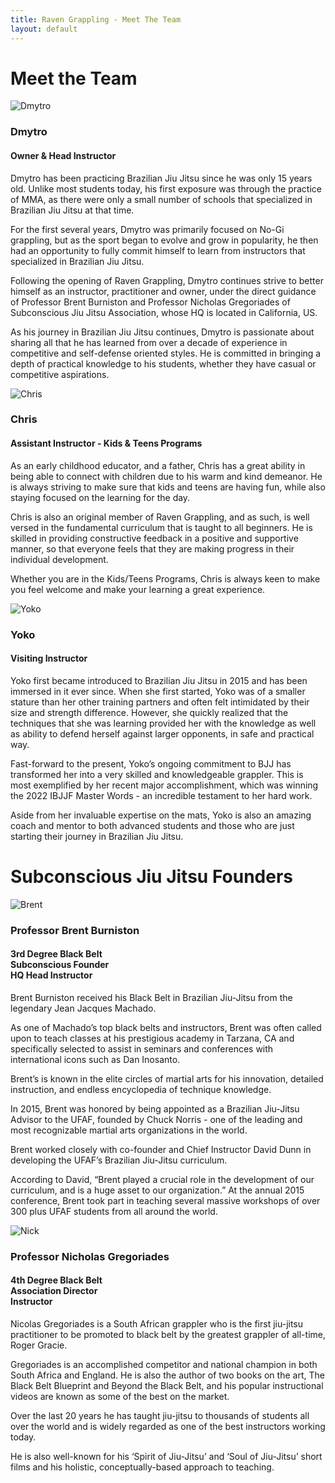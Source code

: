 ```yaml
---
title: Raven Grappling - Meet The Team
layout: default
---
```


<div class="container py-5 px-4 p-lg-5">
  <h1>Meet the Team</h1>

  <div class="row">
    <div class="col-lg">
      <img src="/assets/images/academy/dmytro.jpg" alt="Dmytro" class="img-fluid mb-5">
    </div>
    <div class="col-lg">
      <h3 class="fw-bold">
        Dmytro
      </h3>
      <h4>
        Owner & Head Instructor
      </h4>
      <p>
        Dmytro has been practicing Brazilian Jiu Jitsu since he was only 15 years old. Unlike most students today, his first exposure was through the practice of MMA, as there were only a small number of schools that specialized in Brazilian Jiu Jitsu at that time.
      </p>
      <p>
        For the first several years, Dmytro was primarily focused on No-Gi grappling, but as the sport began to evolve and grow in popularity, he then had an opportunity to fully commit himself to learn from instructors that specialized in Brazilian Jiu Jitsu.
      </p>
      <p>
        Following the opening of Raven Grappling, Dmytro continues strive to better himself as an instructor, practitioner and owner, under the direct guidance of Professor Brent Burniston and Professor Nicholas Gregoriades of Subconscious Jiu Jitsu Association, whose HQ is located in California, US. 
      </p>
      <p>
        As his journey in Brazilian Jiu Jitsu continues, Dmytro is passionate about sharing all that he has learned from over a decade of experience in competitive and self-defense oriented styles. He is committed in bringing a depth of practical knowledge to his students, whether they have casual or competitive aspirations.
      </p>
    </div>
    
  </div>
    <div class="row">
    <div class="col-lg">
      <img src="/assets/images/academy/chris2.jpg" alt="Chris" class="img-fluid mb-5">
    </div>
    <div class="col-lg">
      <h3 class="fw-bold">
        Chris
      </h3>
      <h4>
        Assistant Instructor - Kids & Teens Programs
      </h4>
      <p>
        As an early childhood educator, and a father, Chris has a great ability in being able
to connect with children due to his warm and kind demeanor. He is always striving to make sure that kids and teens are having fun, while also staying focused on the learning for the day.
      </p>
      <p>
        Chris is also an original member of Raven Grappling, and as such, is well versed in the fundamental curriculum that is taught to all beginners. He
is skilled in providing constructive feedback in a positive and supportive manner, so that everyone feels that they are making progress in their individual development.
      </p>
      <p>
        Whether you are in the Kids/Teens Programs, Chris is always keen to make you feel welcome and make your learning a great experience.
      </p>
    </div>
  </div>

  <div class="row">
    <div class="col-lg">
      <img src="/assets/images/academy/yoko.jpg" alt="Yoko" class="img-fluid mb-5">
    </div>
    <div class="col-lg">
      <h3 class="fw-bold">
        Yoko
      </h3>
      <h4>
        Visiting Instructor
      </h4>
      <p>
        Yoko first became introduced to Brazilian Jiu Jitsu in 2015 and has been immersed in it ever since. When she first started, Yoko was of a smaller stature than her other training partners and often felt intimidated by their size and strength difference. However, she quickly realized that the techniques that she was learning provided her with the knowledge as well as ability to defend herself against larger opponents, in safe and practical way.
      </p>
      <p>
        Fast-forward to the present, Yoko’s ongoing commitment to BJJ has transformed her into a very skilled and knowledgeable grappler. This is most exemplified by her recent major accomplishment, which was winning the 2022 IBJJF Master Words - an incredible testament to her hard work.
      </p>
      <p>
        Aside from her invaluable expertise on the mats, Yoko is also an amazing coach and mentor to both advanced students and those who are just starting their journey in Brazilian Jiu Jitsu.
      </p>
    </div>
  </div>
  
  <h1>Subconscious Jiu Jitsu Founders</h1>
  
  <div class="row">
    <div class="col-lg">
      <img src="/assets/images/academy/sbjjbrent2.jpg" alt="Brent" class="img-fluid mb-5">
    </div>
    <div class="col-lg">
      <h3 class="fw-bold">
        Professor Brent Burniston
      </h3>
      <h4>
        3rd Degree Black Belt <br>
        Subconscious Founder <br>
        HQ Head Instructor
      </h4>
      <p>
        Brent Burniston received his Black Belt in Brazilian Jiu-Jitsu from the legendary Jean Jacques Machado.  
      </p>
      <p>
        As one of Machado’s top black belts and instructors, Brent was often called upon to teach classes at his prestigious academy in Tarzana, CA and specifically selected to assist in  seminars and conferences with international icons such as Dan Inosanto.
      </p>
      <p>
        Brent’s is known in the elite circles of martial arts for his innovation, detailed instruction, and endless encyclopedia of technique knowledge. 
      </p>
      <p>
        In 2015, Brent was honored by being appointed as a Brazilian Jiu-Jitsu Advisor to the UFAF, founded by Chuck Norris - one of the leading and most recognizable martial arts organizations in the world.  
      </p>
      <p>
        Brent worked closely with co-founder and Chief Instructor David Dunn in developing the UFAF’s Brazilian Jiu-Jitsu curriculum.  
      </p>
      <p>
        According to David, “Brent played a crucial role in the development of our curriculum, and is a huge asset to our organization.” At the annual 2015 conference, Brent took part in teaching several massive workshops of over 300 plus UFAF students from all around the world.
      </p>
    </div>
  </div>

  <div class="row">
    <div class="col-lg">
      <img src="/assets/images/academy/sbjjnick2.jpg" alt="Nick" class="img-fluid mb-5">
    </div>
    <div class="col-lg">
      <h3 class="fw-bold">
        Professor Nicholas Gregoriades
      </h3>
      <h4>
        4th Degree Black Belt <br>
        Association Director <br>
        Instructor
      </h4>
      <p>
        Nicolas Gregoriades is a South African grappler who is the first jiu-jitsu practitioner to be promoted to black belt by the greatest grappler of all-time, Roger Gracie. 
      </p>
      <p>
        Gregoriades is an accomplished competitor and national champion in both South Africa and England. He is also the author of two books on the art, The Black Belt Blueprint and Beyond the Black Belt, and his popular instructional videos are known as some of the best on the market.
      </p>
      <p>
        Over the last 20 years he has taught jiu-jitsu to thousands of students all over the world and is widely regarded as one of the best instructors working today. 
      </p>
      <p>
        He is also well-known for his ‘Spirit of Jiu-Jitsu’ and ‘Soul of Jiu-Jitsu’ short films and his holistic, conceptually-based approach to teaching.
      </p>
    </div>
  </div>
</div>
